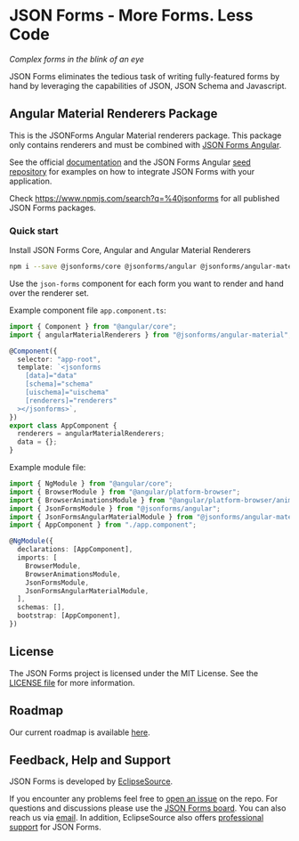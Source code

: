 # JSON Forms - More Forms. Less Code

*Complex forms in the blink of an eye*

JSON Forms eliminates the tedious task of writing fully-featured forms by hand by leveraging the capabilities of JSON, JSON Schema and Javascript.

## Angular Material Renderers Package

This is the JSONForms Angular Material renderers package. This package only contains renderers and must be combined with [JSON Forms Angular](https://github.com/eclipsesource/jsonforms/blob/master/packages/angular).

See the official [documentation](https://jsonforms.io/docs/integrations/angular) and the JSON Forms Angular [seed repository](https://github.com/eclipsesource/jsonforms-angular-seed) for examples on how to integrate JSON Forms with your application.

Check <https://www.npmjs.com/search?q=%40jsonforms> for all published JSON Forms packages.

### Quick start

Install JSON Forms Core, Angular and Angular Material Renderers

```bash
npm i --save @jsonforms/core @jsonforms/angular @jsonforms/angular-material
```

Use the `json-forms` component for each form you want to render and hand over the renderer set.

Example component file `app.component.ts`:

```ts
import { Component } from "@angular/core";
import { angularMaterialRenderers } from "@jsonforms/angular-material";

@Component({
  selector: "app-root",
  template: `<jsonforms
    [data]="data"
    [schema]="schema"
    [uischema]="uischema"
    [renderers]="renderers"
  ></jsonforms>`,
})
export class AppComponent {
  renderers = angularMaterialRenderers;
  data = {};
}
```

Example module file:

```ts
import { NgModule } from "@angular/core";
import { BrowserModule } from "@angular/platform-browser";
import { BrowserAnimationsModule } from "@angular/platform-browser/animations";
import { JsonFormsModule } from "@jsonforms/angular";
import { JsonFormsAngularMaterialModule } from "@jsonforms/angular-material";
import { AppComponent } from "./app.component";

@NgModule({
  declarations: [AppComponent],
  imports: [
    BrowserModule,
    BrowserAnimationsModule,
    JsonFormsModule,
    JsonFormsAngularMaterialModule,
  ],
  schemas: [],
  bootstrap: [AppComponent],
})

```

## License

The JSON Forms project is licensed under the MIT License. See the [LICENSE file](https://github.com/eclipsesource/jsonforms/blob/master/LICENSE) for more information.

## Roadmap

Our current roadmap is available [here](https://github.com/eclipsesource/jsonforms/blob/master/ROADMAP.md).

## Feedback, Help and Support

JSON Forms is developed by [EclipseSource](https://eclipsesource.com).

If you encounter any problems feel free to [open an issue](https://github.com/eclipsesource/jsonforms/issues/new/choose) on the repo.
For questions and discussions please use the [JSON Forms board](https://spectrum.chat/jsonforms).
You can also reach us via [email](mailto:jsonforms@eclipsesource.com?subject=JSON%20Forms).
In addition, EclipseSource also offers [professional support](https://jsonforms.io/support) for JSON Forms.
